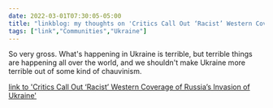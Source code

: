 ```yaml
---
date: 2022-03-01T07:30:05-05:00
title: "linkblog: my thoughts on 'Critics Call Out ‘Racist’ Western Coverage of Russia’s Invasion of Ukraine'"
tags: ["link","Communities","Ukraine"]
---
```

So very gross. What's happening in Ukraine is terrible, but terrible things are happening all over the world, and we shouldn't make Ukraine more terrible out of some kind of chauvinism.
 
[link to 'Critics Call Out ‘Racist’ Western Coverage of Russia’s Invasion of Ukraine'](https://www.vice.com/en/article/akvy84/racist-western-coverage-ukraine-russia)
